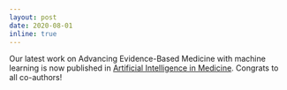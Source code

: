 ```yaml
---
layout: post
date: 2020-08-01
inline: true
---
```


Our latest work on Advancing Evidence-Based Medicine with machine learning is now published in <a href="https://www.sciencedirect.com/science/article/pii/S0933365720301986#sec0050">Artificial Intelligence in Medicine</a>. Congrats to all co-authors!